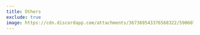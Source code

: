 ```yaml
---
title: Others
exclude: true
image: https://cdn.discordapp.com/attachments/367369543376568322/590607288377802782/CBR_Logo.png
---
```


<OthersList />
